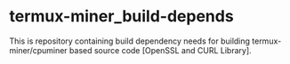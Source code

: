 # termux-miner_build-depends
This is repository containing build dependency needs for building termux-miner/cpuminer based source code [OpenSSL and CURL Library].
